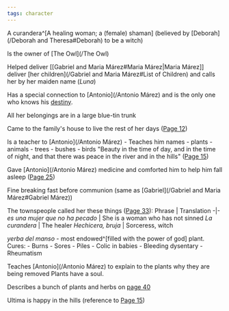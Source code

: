 ```yaml
---
tags: character
---
```

A curandera^[A healing woman; a (female) shaman]
(believed by [Deborah](/Deborah and Theresa#Deborah) to be a witch)

Is the owner of [The Owl](/The Owl)

Helped deliver [[Gabriel and Maria Márez#Maria Márez|Maria Márez]] deliver [her children](/Gabriel and Maria Márez#List of Children) and calls her by her maiden name (*Luna*)

Has a special connection to [Antonio](/Antonio Márez) and is the only one who knows his [destiny](/afterbirth#Interpretation).

All her belongings are in a large blue-tin trunk

Came to the family's house to live the rest of her days ([Page 12](/BMU.pdf#page=24))

Is a teacher to [Antonio](/Antonio Márez)
	- Teaches him names
		- plants
		- animals
		- trees
		- bushes
		- birds
"Beauty in the time of day, and in the time of night, and that there was peace in the river and in the hills" ([Page 15](/BMU.pdf#page=27))

Gave [Antonio](/Antonio Márez) medicine and comforted him to help him fall asleep ([Page 25](/BMU.pdf#page=37))

Fine breaking fast before communion (same as [Gabriel](/Gabriel and Maria Márez#Gabriel Márez))

The townspeople called her these things ([Page 33](/BMU.pdf#page=45)):
Phrase | Translation
-|-
*es una mujer que no ha pecado* | She is a woman who has not sinned
*La curandera* | The healer
*Hechicera, bruja* | Sorceress, witch

*yerba del manso* - most endowed^[filled with the power of god] plant. Cures:
	- Burns
	- Sores
	- Piles
	- Colic in babies
	- Bleeding dysentary
	- Rheumatism 

Teaches [Antonio](/Antonio Márez) to explain to the plants why they are being removed
Plants have a soul.

Describes a bunch of plants and herbs on [page 40](/BMU.pdf#page=52)

Ultima is happy in the hills (reference to [Page 15](/BMU.pdf#page=27))